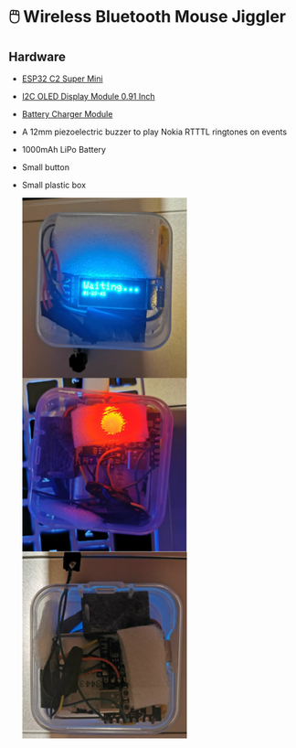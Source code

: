 # 🖱️ Wireless Bluetooth Mouse Jiggler

## Hardware
- [ESP32 C2 Super Mini](https://www.aliexpress.com/item/1005005967641936.html?spm=a2g0o.productlist.main.1.24416b7aj7nLN6&algo_pvid=37ff41ee-9642-43f3-aa57-b783ac087542&algo_exp_id=37ff41ee-9642-43f3-aa57-b783ac087542-0&)
- [I2C OLED Display Module 0.91 Inch](https://www.aliexpress.com/item/1005006365884520.html?spm=a2g0o.order_list.order_list_main.42.479f18025E0JMA)
- [Battery Charger Module](https://www.aliexpress.com/item/1005006469263790.html?spm=a2g0o.productlist.main.1.5119506fb66S2p&)
- A 12mm piezoelectric buzzer to play Nokia RTTTL ringtones on events
- 1000mAh LiPo Battery
- Small button
- Small plastic box

  <img src="device.jpeg" width="60%">
